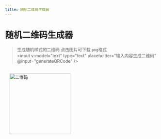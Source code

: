 ```yaml
---
title: 随机二维码生成器
---
```

<script setup>
import { ref } from 'vue'
import QRCode from 'qrcode'

const text = ref('https://example.com')
const qrDataUrl = ref('')

// 随机生成一个颜色
function getRandomColor() {
  const randomColor = Math.floor(Math.random()*16777215).toString(16)
  return `#${randomColor.padStart(6, '0')}`
}

// 随机生成二维码样式
function getRandomQRCodeOptions() {
  return {
    width: Math.floor(Math.random() * 100) + 150, // 随机宽度，最小150px
    margin: Math.floor(Math.random() * 4), // 随机边距，最大3
    color: {
      dark: getRandomColor(),  // 随机前景色
      light: getRandomColor()  // 随机背景色
    }
  }
}

// 生成二维码
async function generateQRCode() {
  if (!text.value) return
  try {
    const options = getRandomQRCodeOptions() // 获取随机样式
    qrDataUrl.value = await QRCode.toDataURL(text.value, options)
  } catch (err) {
    console.error(err)
  }
}

// 初始生成
generateQRCode()
</script>

# 随机二维码生成器
> 生成随机样式的二维码 点击图片可下载 `png`格式<br>
> <input v-model="text" type="text" placeholder="输入内容生成二维码" @input="generateQRCode" />

<div class="qr-preview">
  <a v-if="qrDataUrl" :href="qrDataUrl" download="qrcode.png">
    <img :src="qrDataUrl" alt="二维码" />
  </a>
</div>

<style scoped>
input[type="text"] {
  border: 1px solid var(--vp-c-brand-3);
  color: var(--vp-button-brand-text);
  background-color: var(--vp-c-brand-1);
  padding: 0.5rem 1rem;
  border-radius: 0.5rem;
  font-size: 0.95rem;
  width: 100%;
  box-sizing: border-box;
}

.qr-preview {
    border-radius: 10px;
    padding: 18px 20px 20px 15px;
    display: inline-flex; 
    background-color: var(--vp-c-gray-soft);
    border: 7px outset var(--vp-c-brand-1);
}

.qr-preview img {
  width: 200px;
  height: 200px;
  cursor: pointer; /* 鼠标悬停时显示点击效果 */
}

.qr-preview a {
  display: block;
}
</style>
